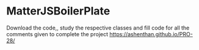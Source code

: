 # MatterJSBoilerPlate
Download the code,, study the respective classes and fill code for all the comments given to complete the project
 https://ashenthan.github.io/PRO-28/
